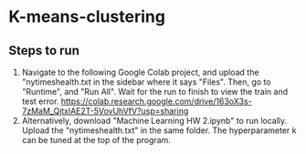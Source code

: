 # K-means-clustering

## Steps to run
1. Navigate to the following Google Colab project, and upload the "nytimeshealth.txt in the sidebar where it says "Files". Then, go to "Runtime", and "Run All". Wait for the run to finish to view the train and test error.
https://colab.research.google.com/drive/163oX3s-7zMaM_QjtxlAE2T-5VovUhVfV?usp=sharing
2. Alternatively, download "Machine Learning HW 2.ipynb" to run locally. Upload the "nytimeshealth.txt" in the same folder. The hyperparameter k can be tuned at the top of the program.
